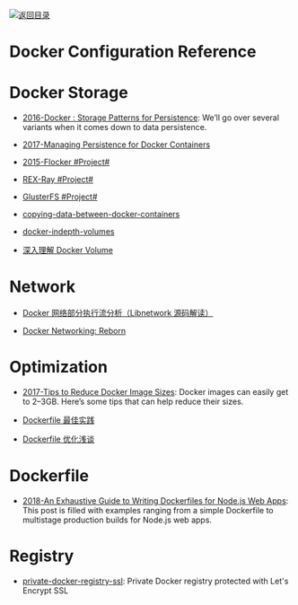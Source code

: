 [![返回目录](https://parg.co/UGo)](https://github.com/wxyyxc1992/Awesome-Links) 

# Docker Configuration Reference

# Docker Storage

* [2016-Docker : Storage Patterns for Persistence](https://parg.co/Ur8): We’ll go over several variants when it comes down to data persistence.

* [2017-Managing Persistence for Docker Containers](https://thenewstack.io/methods-dealing-container-storage/)

* [2015-Flocker #Project#](https://github.com/ClusterHQ/flocker)

* [REX-Ray #Project#](https://github.com/thecodeteam/rexray)

* [GlusterFS #Project#](https://github.com/gluster/glusterfs)

- [copying-data-between-docker-containers](https://medium.com/@gchudnov/copying-data-between-docker-containers-26890935da3f)

- [docker-indepth-volumes](http://container42.com/2014/11/03/docker-indepth-volumes/)

- [深入理解 Docker Volume](http://dockone.io/article/128)

# Network

* [Docker 网络部分执行流分析（Libnetwork 源码解读）](http://dockone.io/article/1255)

- [Docker Networking: Reborn](http://www.container42.com/2015/10/30/docker-networking-reborn/)

# Optimization

* [2017-Tips to Reduce Docker Image Sizes](https://parg.co/beS): Docker images can easily get to 2–3GB. Here’s some tips that can help reduce their sizes.

- [Dockerfile 最佳实践](http://dockone.io/article/132)

- [Dockerfile 优化浅谈](http://dockone.io/article/255)

# Dockerfile

- [2018-An Exhaustive Guide to Writing Dockerfiles for Node.js Web Apps](https://parg.co/UyX): This post is filled with examples ranging from a simple Dockerfile to multistage production builds for Node.js web apps.

# Registry

* [private-docker-registry-ssl](https://github.com/fzuleta/private-docker-registry-ssl): Private Docker registry protected with Let's Encrypt SSL

